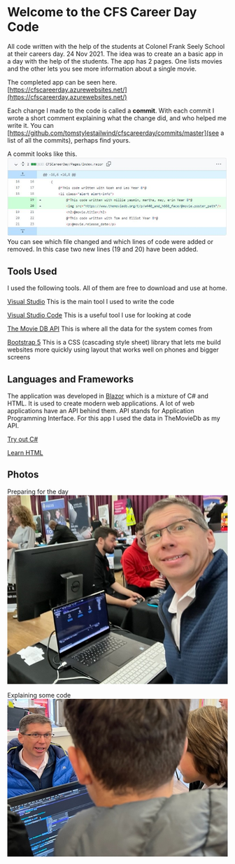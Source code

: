 ﻿# Welcome to the CFS Career Day Code
All code written with the help of the students at Colonel Frank Seely School at their careers day. 24 Nov 2021.
The idea was to create an a basic app in a day with the help of the students. The app has 2 pages. One lists movies and the other lets you see more information about a single movie. 

The completed app can be seen here. 
[https://cfscareerday.azurewebsites.net/](https://cfscareerday.azurewebsites.net/)

Each change I made to the code is called a **commit**. With each commit I wrote a short comment explaining what the change did, and who helped me write it. 
You can [https://github.com/tomstylestailwind/cfscareerday/commits/master](see a list of all the commits), perhaps find yours. 

A commit looks like this. 
![An example commit](https://raw.githubusercontent.com/tomstylestailwind/cfscareerday/master/CFSCareerDay/wwwroot/img/ExampleCommit.jpg "Example commit diff")
You can see which file changed and which lines of code were added or removed. In this case two new lines (19 and 20) have been added.

## Tools Used
I used the following tools. All of them are free to download and use at home.

[Visual Studio](https://visualstudio.microsoft.com/vs/community/)
This is the main tool I used to write the code

[Visual Studio Code](https://code.visualstudio.com/)
This is a useful tool I use for looking at code

[The Movie DB API](https://www.themoviedb.org/documentation/api)
This is where all the data for the system comes from 

[Bootstrap 5](https://getbootstrap.com/)
This is a CSS (cascading style sheet) library that lets me build websites more quickly using layout that works well on phones and bigger screens

## Languages and Frameworks

The application was developed in [Blazor](https://dotnet.microsoft.com/apps/aspnet/web-apps/blazor) which is a mixture of C# and HTML. It is used to create modern web applications.
A lot of web applications have an API behind them. API stands for Application Programming Interface. For this app I used the data in TheMovieDb as my API. 

[Try out C#](https://docs.microsoft.com/en-us/learn/paths/csharp-first-steps/)

[Learn HTML](https://www.w3schools.com/html/html_intro.asp)

## Photos

Preparing for the day
![Getting ready for the day.](https://raw.githubusercontent.com/tomstylestailwind/cfscareerday/master/CFSCareerDay/wwwroot/img/Selfie.jpg "Preparing for the day.")

Explaining some code 
![Explaining some code to the students](https://raw.githubusercontent.com/tomstylestailwind/cfscareerday/master/CFSCareerDay/wwwroot/img/Explaining.jpg "Explaining some code.")
